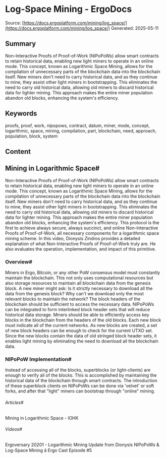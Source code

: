 # Log-Space Mining - ErgoDocs
Source: [https://docs.ergoplatform.com/mining/log_space/](https://docs.ergoplatform.com/mining/log_space/)
Generated: 2025-05-11

## Summary
Non-Interactive Proofs of Proof-of-Work (NIPoPoWs) allow smart contracts to retain historical data, enabling new light miners to operate in an online mode. This concept, known as Logarithmic Space Mining, allows for the compilation of unnecessary parts of the blockchain data into the blockchain itself. New miners don't need to carry historical data, and as they continue to mine, they assist other light miners in bootstrapping. This eliminates the need to carry old historical data, allowing old miners to discard historical data for lighter mining. This approach makes the entire miner population abandon old blocks, enhancing the system's efficiency.

## Keywords
proofs, proof, work, nipopows, contract, datum, miner, mode, concept, logarithmic, space, mining, compilation, part, blockchain, need, approach, population, block, system

## Content
## Mining in Logarithmic Space#
Non-Interactive Proofs of Proof-of-Work (NIPoPoWs) allow smart contracts to retain historical data, enabling new light miners to operate in an online mode. This concept, known as Logarithmic Space Mining, allows for the compilation of unnecessary parts of the blockchain data into the blockchain itself. New miners don't need to carry historical data, and as they continue to mine, they assist other light miners in bootstrapping. This eliminates the need to carry old historical data, allowing old miners to discard historical data for lighter mining. This approach makes the entire miner population abandon old blocks, enhancing the system's efficiency.
This protocol is the first to achieve always secure, always succinct, and online Non-Interactive Proofs of Proof-of-Work, all necessary components for a logarithmic space mining scheme.
In this video, Dionysis Zindros provides a detailed explanation of what Non-Interactive Proofs of Proof-of-Work truly are. He also evaluates the operation, implementation, and impact of this primitive.

### Overview#
Miners in Ergo, Bitcoin, or any other PoW consensus model must constantly maintain the blockchain. This not only uses computational resources but also storage resources to maintain all blockchain data from the genesis block.
A new miner might ask: Is it strictly necessary to download all the data from the genesis block? Why can't we download only the most relevant blocks to maintain the network?
The block headers of the blockchain should be sufficient to access the necessary data. NIPoPoWs can be integrated to form interlinked block header sets that will reduce historical data storage.
Miners should be able to efficiently access key blocks in the blockchain from the headers of the old blocks. Each new block must indicate all of the current networks. As new blocks are created, a set of new block headers can be enough to check for the current UTXO set. Since the new blocks contain the data of old stringed block header sets, it enables light mining by eliminating the need to download all the blockchain data.

### NIPoPoW Implementation#
Instead of accessing all of the blocks, superblocks (or light-clients) are enough to verify all of the blocks. This is accomplished by maintaining the historical data of the blockchain through smart contracts. The introduction of these superblock clients on NIPoPoWs can be done via 'velvet' or soft forks, and after that "light" miners can bootstrap through "online" mining.

###### Articles#
Mining in Logarithmic Space - IOHK

###### Videos#
Ergoversary 20201 - Logarithmic Mining Update from Dionysis
NIPoPoWs & Log-Space Mining â Ergo Cast Episode #5
